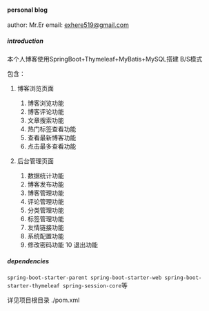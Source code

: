 #### personal blog

author: Mr.Er
email: exhere519@gmail.com

##### introduction
本个人博客使用SpringBoot+Thymeleaf+MyBatis+MySQL搭建 B/S模式

包含：
1. 博客浏览页面
    1. 博客浏览功能
    2. 博客评论功能
    3. 文章搜索功能
    4. 热门标签查看功能
    5. 查看最新博客功能
    6. 点击最多查看功能

2. 后台管理页面
    1. 数据统计功能
    2. 博客发布功能
    3. 博客管理功能
    4. 评论管理功能
    5. 分类管理功能
    6. 标签管理功能
    7. 友情链接功能
    8. 系统配置功能
    9. 修改密码功能
    10 退出功能


##### dependencies

```spring-boot-starter-parent spring-boot-starter-web spring-boot-starter-thymeleaf spring-session-core```等

详见项目根目录 ./pom.xml
